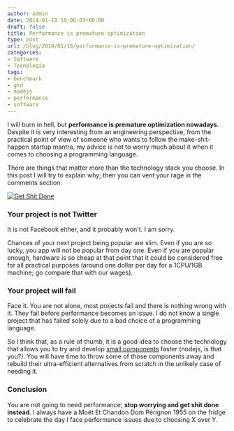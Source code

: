 ```yaml
---
author: admin
date: 2014-01-18 19:06:03+00:00
draft: false
title: Performance is premature optimization
type: post
url: /blog/2014/01/18/performance-is-premature-optimization/
categories:
- Software
- Tecnología
tags:
- benchmark
- gtd
- nodejs
- performance
- software
---
```


I will burn in hell, but **performance is premature optimization nowadays**. Despite it is very interesting from an engineering perspective, from the practical point of view of someone who wants to follow the make-shit-happen startup mantra, my advice is not to worry much about it when it comes to choosing a programming language.

There are things that matter more than the technology stack you choose. In this post I will try to explain why; then you can vent your rage in the comments section.

[![Get Shit Done](/images/get-shit-done.jpg)
](http://www.startupvitamins.com/products/startup-poster-aaron-levie-get-shit-done)

### Your project is not Twitter

It is not Facebook either, and it probably won't. I am sorry.

Chances of your next project being popular are slim. Even if you are so lucky, you app will not be popular from day one. Even if you are popular enough, hardware is so cheap at that point that it could be considered free for all practical purposes (around one dollar per day for a 1CPU/1GB machine; go compare that with our wages).

### Your project will fail

Face it. You are not alone, most projects fail and there is nothing wrong with it. They fail before performance becomes an issue. I do not know a single project that has failed solely due to a bad choice of a programming language.

So I think that, as a rule of thumb, it is a good idea to choose the technology that allows you to try and develop [small components](http://yobriefca.se/blog/2013/04/29/micro-service-architecture/) faster (nodejs, is that you?). You will have time to throw some of those components away and rebuild their ultra-efficient alternatives from scratch in the unlikely case of needing it.

### Conclusion

You are not going to need performance; **stop worrying and get shit done instead**. I always have a Moët Et Chandon Dom Pérignon 1955 on the fridge to celebrate the day I face performance issues due to choosing X over Y.
